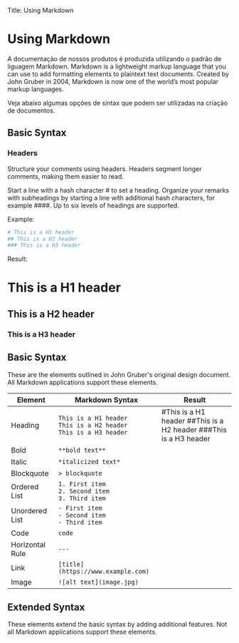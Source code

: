 Title: Using Markdown

# Using Markdown

A documentação de nossos produtos é produzida utilizando o padrão de liguagem Markdown. Markdown is a lightweight markup language that you can use to add formatting elements to plaintext text documents. Created by John Gruber in 2004, Markdown is now one of the world’s most popular markup languages.

Veja abaixo algumas opções de sintax que podem ser utilizadas na criação de documentos.

## Basic Syntax

### Headers
Structure your comments using headers. Headers segment longer comments, making them easier to read.

Start a line with a hash character # to set a heading. Organize your remarks with subheadings by starting a line with additional hash characters, for example ####. Up to six levels of headings are supported.

Example:

```sh
# This is a H1 header
## This is a H2 header
### This is a H3 header
```

Result:

# This is a H1 header
## This is a H2 header
### This is a H3 header

## Basic Syntax

These are the elements outlined in John Gruber's original design document. All Markdown applications support these elements.

| Element | Markdown Syntax | Result |
|---------|-----------------| ---- |
| Heading | `This is a H1 header` <br/> `This is a H2 header` <br/> `This is a H3 header` |#This is a H1 header ##This is a H2 header ###This is a H3 header|
| Bold | `**bold text**`| |
|Italic	| `*italicized text*` | |
|Blockquote	| `> blockquote` | |
|Ordered List |	`1. First item` <br/> `2. Second item` <br/> `3. Third item` | |
|Unordered List	| `- First item` <br/> `- Second item` <br/> `- Third item` | |
| Code | `code` | |
| Horizontal Rule | ``---`` | |
| Link | `[title](https://www.example.com)`| |
| Image | `![alt text](image.jpg)` | |


## Extended Syntax

These elements extend the basic syntax by adding additional features. Not all Markdown applications support these elements.

